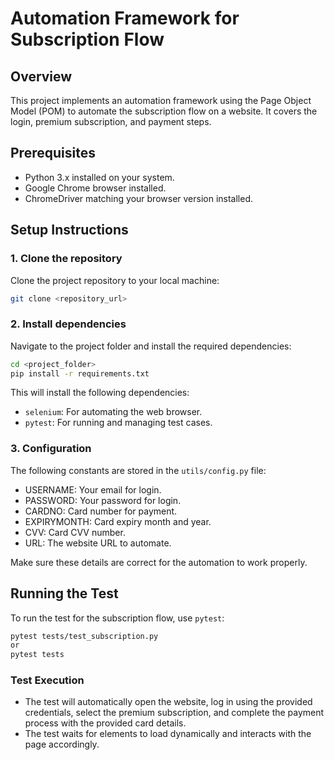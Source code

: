 
# Automation Framework for Subscription Flow

## Overview
This project implements an automation framework using the Page Object Model (POM) to automate the subscription flow on a website. It covers the login, premium subscription, and payment steps.

## Prerequisites
- Python 3.x installed on your system.
- Google Chrome browser installed.
- ChromeDriver matching your browser version installed.

## Setup Instructions

### 1. Clone the repository
Clone the project repository to your local machine:
```bash
git clone <repository_url>
```

### 2. Install dependencies
Navigate to the project folder and install the required dependencies:
```bash
cd <project_folder>
pip install -r requirements.txt
```

This will install the following dependencies:
- `selenium`: For automating the web browser.
- `pytest`: For running and managing test cases.

### 3. Configuration
The following constants are stored in the `utils/config.py` file:
- USERNAME: Your email for login.
- PASSWORD: Your password for login.
- CARDNO: Card number for payment.
- EXPIRYMONTH: Card expiry month and year.
- CVV: Card CVV number.
- URL: The website URL to automate.

Make sure these details are correct for the automation to work properly.


## Running the Test

To run the test for the subscription flow, use `pytest`:
```bash
pytest tests/test_subscription.py
or
pytest tests
```

### Test Execution
- The test will automatically open the website, log in using the provided credentials, select the premium subscription, and complete the payment process with the provided card details.
- The test waits for elements to load dynamically and interacts with the page accordingly.

